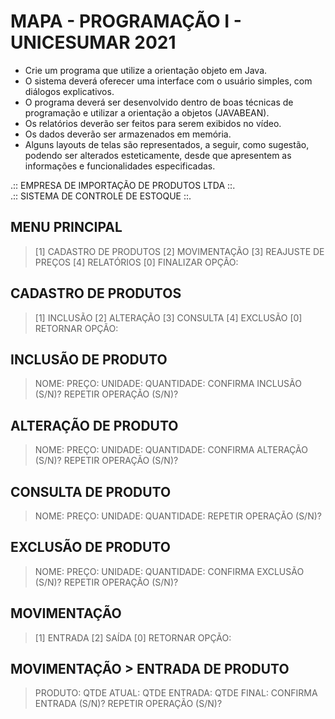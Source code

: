# MAPA - PROGRAMAÇÃO I - UNICESUMAR 2021

- Crie um programa que utilize a orientação objeto em Java.<br />
- O sistema deverá oferecer uma interface com o usuário simples, com diálogos explicativos.<br />
- O programa deverá ser desenvolvido dentro de boas técnicas de programação e utilizar a orientação a objetos (JAVABEAN).<br />
- Os relatórios deverão ser feitos para serem exibidos no vídeo.<br />
- Os dados deverão ser armazenados em memória.<br />
- Alguns layouts de telas são representados, a seguir, como sugestão, podendo ser alterados esteticamente, desde que apresentem as informações e funcionalidades especificadas.<br />

.:: EMPRESA DE IMPORTAÇÃO DE PRODUTOS LTDA ::. <br />
    .:: SISTEMA DE CONTROLE DE ESTOQUE ::.
## MENU PRINCIPAL
> [1] CADASTRO DE PRODUTOS
> [2] MOVIMENTAÇÃO
> [3] REAJUSTE DE PREÇOS
> [4] RELATÓRIOS
> [0] FINALIZAR
> OPÇÃO: 

## CADASTRO DE PRODUTOS
> [1] INCLUSÃO
> [2] ALTERAÇÃO
> [3] CONSULTA
> [4] EXCLUSÃO
> [0] RETORNAR
> OPÇÃO:

## INCLUSÃO DE PRODUTO
> NOME:
> PREÇO:
> UNIDADE:
> QUANTIDADE:
> CONFIRMA INCLUSÃO (S/N)?
> REPETIR OPERAÇÃO (S/N)?

## ALTERAÇÃO DE PRODUTO
> NOME:
> PREÇO:
> UNIDADE:
> QUANTIDADE:
> CONFIRMA ALTERAÇÃO (S/N)?
> REPETIR OPERAÇÃO (S/N)?

## CONSULTA DE PRODUTO
> NOME:
> PREÇO:
> UNIDADE:
> QUANTIDADE:
> REPETIR OPERAÇÃO (S/N)?

## EXCLUSÃO DE PRODUTO
> NOME:
> PREÇO:
> UNIDADE:
> QUANTIDADE:
> CONFIRMA EXCLUSÃO (S/N)?
> REPETIR OPERAÇÃO (S/N)?

## MOVIMENTAÇÃO
> [1] ENTRADA
> [2] SAÍDA
> [0] RETORNAR
> OPÇÃO:

## MOVIMENTAÇÃO > ENTRADA DE PRODUTO
> PRODUTO:
> QTDE ATUAL:
> QTDE ENTRADA:
> QTDE FINAL:
> CONFIRMA ENTRADA (S/N)?
> REPETIR OPERAÇÃO (S/N)?